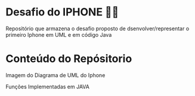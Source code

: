 
# Desafio do IPHONE 🍎📱

Repositório que armazena o desafio proposto de dsenvolver/representar o primeiro Iphone em UML e em código Java



# Conteúdo do Repósitorio

Imagem do Diagrama de UML do Iphone

Funções Implementadas em JAVA
